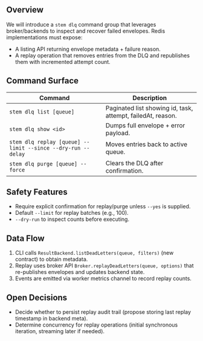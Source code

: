 ## Overview
We will introduce a `stem dlq` command group that leverages broker/backends to inspect and recover failed envelopes. Redis implementations must expose:
- A listing API returning envelope metadata + failure reason.
- A replay operation that removes entries from the DLQ and republishes them with incremented attempt count.

## Command Surface
| Command | Description |
|---------|-------------|
| `stem dlq list [queue]` | Paginated list showing id, task, attempt, failedAt, reason. |
| `stem dlq show <id>` | Dumps full envelope + error payload. |
| `stem dlq replay [queue] --limit --since --dry-run --delay` | Moves entries back to active queue. |
| `stem dlq purge [queue] --force` | Clears the DLQ after confirmation. |

## Safety Features
- Require explicit confirmation for replay/purge unless `--yes` is supplied.
- Default `--limit` for replay batches (e.g., 100).
- `--dry-run` to inspect counts before executing.

## Data Flow
1. CLI calls `ResultBackend.listDeadLetters(queue, filters)` (new contract) to obtain metadata.
2. Replay uses broker API `Broker.replayDeadLetters(queue, options)` that re-publishes envelopes and updates backend state.
3. Events are emitted via worker metrics channel to record replay counts.

## Open Decisions
- Decide whether to persist replay audit trail (propose storing last replay timestamp in backend meta).
- Determine concurrency for replay operations (initial synchronous iteration, streaming later if needed).
